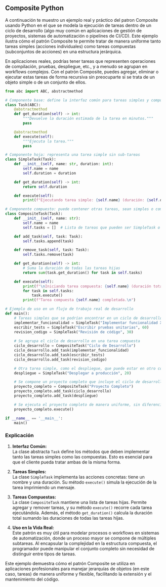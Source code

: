 ## Composite Python

A continuación te muestro un ejemplo real y práctico del patron Composite usando Python en el que se modela la ejecución de tareas dentro de un ciclo de desarrollo (algo muy común en aplicaciones de gestión de proyectos, sistemas de automatización o pipelines de CI/CD). Este ejemplo ilustra cómo el patrón Composite te permite tratar de manera uniforme tanto tareas simples (acciones individuales) como tareas compuestas (subconjuntos de acciones) en una estructura jerárquica.

En aplicaciones reales, podrías tener tareas que representen operaciones de compilación, pruebas, despliegue, etc., y a menudo se agrupan en workflows complejos. Con el patrón Composite, puedes agregar, eliminar o ejecutar estas tareas de forma recursiva sin preocuparte si se trata de un objeto simple o de un conjunto de ellos.

```python
from abc import ABC, abstractmethod

# Componente base: define la interfaz común para tareas simples y compuestas
class Task(ABC):
    @abstractmethod
    def get_duration(self) -> int:
        """Devuelve la duración estimada de la tarea en minutos."""
        pass

    @abstractmethod
    def execute(self):
        """Ejecuta la tarea."""
        pass

# Componente hoja: representa una tarea simple sin sub-tareas
class SimpleTask(Task):
    def __init__(self, name: str, duration: int):
        self.name = name
        self.duration = duration

    def get_duration(self) -> int:
        return self.duration

    def execute(self):
        print(f"Ejecutando tarea simple: {self.name} (duración: {self.duration} minutos)")

# Componente compuesto: puede contener otras tareas, sean simples o compuestas
class CompositeTask(Task):
    def __init__(self, name: str):
        self.name = name
        self.tasks = []  # Lista de tareas que pueden ser SimpleTask o CompositeTask

    def add_task(self, task: Task):
        self.tasks.append(task)

    def remove_task(self, task: Task):
        self.tasks.remove(task)

    def get_duration(self) -> int:
        # Suma la duración de todas las tareas hijas
        return sum(task.get_duration() for task in self.tasks)

    def execute(self):
        print(f"\nIniciando tarea compuesta: {self.name} (duración total estimada: {self.get_duration()} minutos)")
        for task in self.tasks:
            task.execute()
        print(f"Tarea compuesta {self.name} completada.\n")

# Ejemplo de uso en un flujo de trabajo real de desarrollo
def main():
    # Tareas simples que se podrían encontrar en un ciclo de desarrollo
    implementar_funcionalidad = SimpleTask("Implementar funcionalidad X", 120)
    escribir_tests = SimpleTask("Escribir pruebas unitarias", 60)
    revision_codigo = SimpleTask("Revisión de código", 30)
    
    # Se agrupa el ciclo de desarrollo en una tarea compuesta
    ciclo_desarrollo = CompositeTask("Ciclo de Desarrollo")
    ciclo_desarrollo.add_task(implementar_funcionalidad)
    ciclo_desarrollo.add_task(escribir_tests)
    ciclo_desarrollo.add_task(revision_codigo)

    # Otra tarea simple, como el despliegue, que puede estar en otro componente del workflow
    despliegue = SimpleTask("Desplegar a producción", 20)

    # Se compone un proyecto completo que incluye el ciclo de desarrollo y el despliegue
    proyecto_completo = CompositeTask("Proyecto Completo")
    proyecto_completo.add_task(ciclo_desarrollo)
    proyecto_completo.add_task(despliegue)

    # Se ejecuta el proyecto completo de manera uniforme, sin diferenciar entre tareas simples y compuestas
    proyecto_completo.execute()

if __name__ == '__main__':
    main()
```

### Explicación

1. **Interfaz Común:**  
   La clase abstracta `Task` define los métodos que deben implementar tanto las tareas simples como las compuestas. Esto es esencial para que el cliente pueda tratar ambas de la misma forma.

2. **Tareas Simples:**  
   La clase `SimpleTask` implementa las acciones concretas: tiene un nombre y una duración. Su método `execute()` simula la ejecución de la tarea imprimiendo un mensaje.

3. **Tareas Compuestas:**  
   La clase `CompositeTask` mantiene una lista de tareas hijas. Permite agregar y remover tareas, y su método `execute()` recorre cada tarea ejecutándola. Además, el método `get_duration()` calcula la duración total sumando las duraciones de todas las tareas hijas.

4. **Uso en la Vida Real:**  
   Este patrón es muy útil para modelar procesos o workflows en sistemas de automatización, donde un proceso mayor se compone de múltiples subtareas. Al encapsular la complejidad en la estructura compuesta, el programador puede manipular el conjunto completo sin necesidad de distinguir entre tipos de tareas.

Este ejemplo demuestra cómo el patrón Composite se utiliza en aplicaciones profesionales para manejar jerarquías de objetos (en este caso, tareas) de manera uniforme y flexible, facilitando la extensión y el mantenimiento del código.
